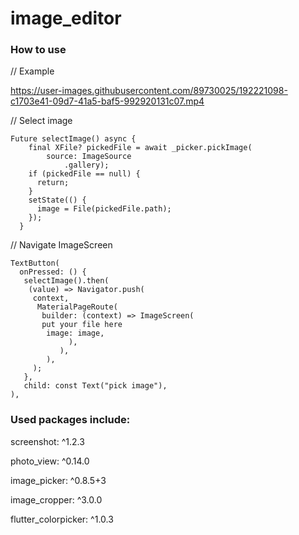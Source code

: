 # image_editor

### How to use

// Example

https://user-images.githubusercontent.com/89730025/192221098-c1703e41-09d7-41a5-baf5-992920131c07.mp4


// Select image
```
Future selectImage() async {
    final XFile? pickedFile = await _picker.pickImage(
        source: ImageSource
            .gallery); 
    if (pickedFile == null) {
      return;
    }
    setState(() {
      image = File(pickedFile.path);
    });
  }
```
// Navigate ImageScreen
```
TextButton(
  onPressed: () {
   selectImage().then(
    (value) => Navigator.push(
     context,
      MaterialPageRoute(
       builder: (context) => ImageScreen(
       put your file here
        image: image,
             ),
           ),
        ),
     );
   },
   child: const Text("pick image"),
),
 ```
 ### Used packages include:
 
screenshot: ^1.2.3

photo_view: ^0.14.0

image_picker: ^0.8.5+3

image_cropper: ^3.0.0

flutter_colorpicker: ^1.0.3

